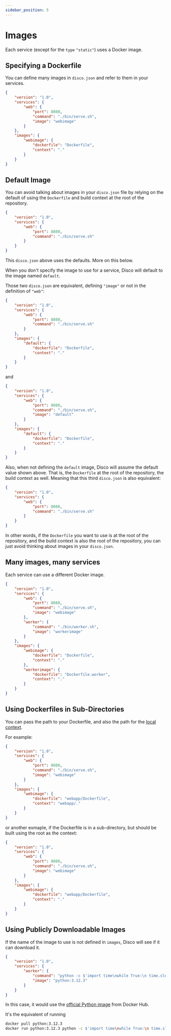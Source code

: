 ```yaml
---
sidebar_position: 5
---
```


# Images

Each service (except for the `type` `"static"`) uses a Docker image.

## Specifying a Dockerfile

You can define many images in `disco.json` and refer to them in your services.

```json
{
    "version": "1.0",
    "services": {
        "web": {
            "port": 8080,
            "command": "./bin/serve.sh",
            "image": "webimage"
        }
    },
    "images": {
        "webimage": {
            "dockerfile": "Dockerfile",
            "context": "."
        }
    }
}
```

## Default Image

You can avoid talking about images in your `disco.json` file by relying on the default of using the `Dockerfile` and build context at the root of the repository.

```json
{
    "version": "1.0",
    "services": {
        "web": {
            "port": 8080,
            "command": "./bin/serve.sh"
        }
    }
}
```

This `disco.json` above uses the defaults. More on this below.

When you don't specify the image to use for a service, Disco will default to the image named `default`.

Those two `disco.json` are equivalent, defining `"image"` or not in the definition of `"web"`:

```json
{
    "version": "1.0",
    "services": {
        "web": {
            "port": 8080,
            "command": "./bin/serve.sh"
        }
    },
    "images": {
        "default": {
            "dockerfile": "Dockerfile",
            "context": "."
        }
    }
}
```
and
```json
{
    "version": "1.0",
    "services": {
        "web": {
            "port": 8080,
            "command": "./bin/serve.sh",
            "image": "default"
        }
    },
    "images": {
        "default": {
            "dockerfile": "Dockerfile",
            "context": "."
        }
    }
}
```

Also, when not defining the `default` image, Disco will assume the default value shown above. That is, the `Dockerfile` at the root of the repository, the build context as well. Meaning that this third `disco.json` is also equivalent:
```json
{
    "version": "1.0",
    "services": {
        "web": {
            "port": 8080,
            "command": "./bin/serve.sh"
        }
    }
}
```

In other words, if the `Dockerfile` you want to use is at the root of the repository, and the build context is also the root of the repository, you can just avoid thinking about images in your `disco.json`.

## Many images, many services

Each service can use a different Docker image.

```json
{
    "version": "1.0",
    "services": {
        "web": {
            "port": 8080,
            "command": "./bin/serve.sh",
            "image": "webimage"
        },
        "worker": {
            "command": "./bin/worker.sh",
            "image": "workerimage"
        }
    },
    "images": {
        "webimage": {
            "dockerfile": "Dockerfile",
            "context": "."
        },
        "workerimage": {
            "dockerfile": "Dockerfile.worker",
            "context": "."
        }
    }
}
```

## Using Dockerfiles in Sub-Directories

You can pass the path to your Dockerfile, and also the path for the [local context](https://docs.docker.com/build/building/context/#local-context).

For example:
```json
{
    "version": "1.0",
    "services": {
        "web": {
            "port": 8080,
            "command": "./bin/serve.sh",
            "image": "webimage"
        }
    },
    "images": {
        "webimage": {
            "dockerfile": "webapp/Dockerfile",
            "context": "webapp/."
        }
    }
}
```
or another exmaple, if the Dockerfile is in a sub-directory, but should be built using the root as the context:
```json
{
    "version": "1.0",
    "services": {
        "web": {
            "port": 8080,
            "command": "./bin/serve.sh",
            "image": "webimage"
        }
    },
    "images": {
        "webimage": {
            "dockerfile": "webapp/Dockerfile",
            "context": "."
        }
    }
}
```

## Using Publicly Downloadable Images

If the name of the image to use is not defined in `images`, Disco will see if it can download it.

```json
{
    "version": "1.0",
    "services": {
        "worker": {
            "command": "python -c $'import time\nwhile True:\n time.sleep(1)'",
            "image": "python:3.12.3"
        }
    }
}
```

In this case, it would use the [official Python image](https://hub.docker.com/_/python) from Docker Hub.

It's the equivalent of running
```bash
docker pull python:3.12.3
docker run python:3.12.3 python -c $'import time\nwhile True:\n time.sleep(1)'
```

